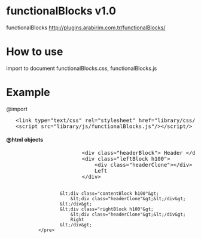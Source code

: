 functionalBlocks v1.0
================

functionalBlocks  http://plugins.arabirim.com.tr/functionalBlocks/

How to use
================

import to document functionalBlocks.css, functionalBlocks.js 


Example
================

@import

<pre>
   &lt;link type="text/css" rel="stylesheet" href="library/css/functionalBlocks.css"/&gt;
   &lt;script src="library/js/functionalBlocks.js"/&gt;&lt;/script/&gt;
</pre>
  <h4>@html objects</h4>
                <pre>
                        &lt;div class="headerBlock"&gt; Header &lt;/div&gt;
                        &lt;div class="leftBlock h100"&gt;
                            &lt;div class="headerClone"&gt;&lt;/div&gt;
                            Left
                        &lt;/div&gt;

                        &lt;div class="contentBlock h100"&gt;
                            &lt;div class="headerClone"&gt;&lt;/div&gt;
                        &lt;/div&gt;
                        &lt;div class="rightBlock h100"&gt;
                            &lt;div class="headerClone"&gt;&lt;/div&gt;
                            Right
                        &lt;/div&gt;
                </pre>
